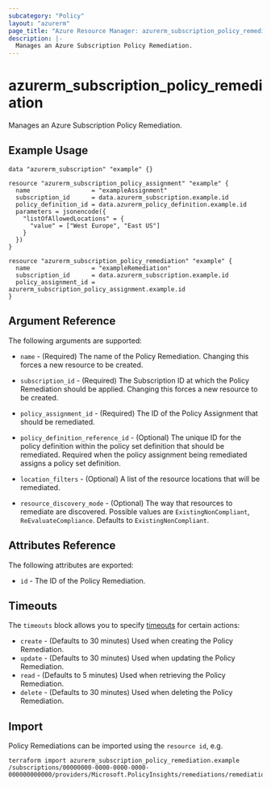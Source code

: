 ```yaml
---
subcategory: "Policy"
layout: "azurerm"
page_title: "Azure Resource Manager: azurerm_subscription_policy_remediation"
description: |-
  Manages an Azure Subscription Policy Remediation.
---
```


# azurerm_subscription_policy_remediation

Manages an Azure Subscription Policy Remediation.

## Example Usage

```hcl
data "azurerm_subscription" "example" {}

resource "azurerm_subscription_policy_assignment" "example" {
  name                 = "exampleAssignment"
  subscription_id      = data.azurerm_subscription.example.id
  policy_definition_id = data.azurerm_policy_definition.example.id
  parameters = jsonencode({
    "listOfAllowedLocations" = {
      "value" = ["West Europe", "East US"]
    }
  })
}

resource "azurerm_subscription_policy_remediation" "example" {
  name                 = "exampleRemediation"
  subscription_id      = data.azurerm_subscription.example.id
  policy_assignment_id = azurerm_subscription_policy_assignment.example.id
}
```

## Argument Reference

The following arguments are supported:

* `name` - (Required) The name of the Policy Remediation. Changing this forces a new resource to be created.

* `subscription_id` - (Required) The Subscription ID at which the Policy Remediation should be applied. Changing this forces a new resource to be created.

* `policy_assignment_id` - (Required) The ID of the Policy Assignment that should be remediated.

* `policy_definition_reference_id` - (Optional) The unique ID for the policy definition within the policy set definition that should be remediated. Required when the policy assignment being remediated assigns a policy set definition.

* `location_filters` - (Optional) A list of the resource locations that will be remediated.

* `resource_discovery_mode` - (Optional) The way that resources to remediate are discovered. Possible values are `ExistingNonCompliant`, `ReEvaluateCompliance`. Defaults to `ExistingNonCompliant`.

## Attributes Reference

The following attributes are exported:

* `id` - The ID of the Policy Remediation.

## Timeouts

The `timeouts` block allows you to specify [timeouts](https://www.terraform.io/docs/configuration/resources.html#timeouts) for certain actions:

* `create` - (Defaults to 30 minutes) Used when creating the Policy Remediation.
* `update` - (Defaults to 30 minutes) Used when updating the Policy Remediation.
* `read` - (Defaults to 5 minutes) Used when retrieving the Policy Remediation.
* `delete` - (Defaults to 30 minutes) Used when deleting the Policy Remediation.


## Import

Policy Remediations can be imported using the `resource id`, e.g.

```shell
terraform import azurerm_subscription_policy_remediation.example /subscriptions/00000000-0000-0000-0000-000000000000/providers/Microsoft.PolicyInsights/remediations/remediation1
```
